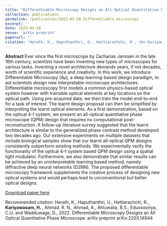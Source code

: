 ```yaml
---
title: "Differentiable Microscopy Designs an All Optical Quantitative Phase Microscope"
collection: publications
permalink: /publication/2022-03-28_differentiable_microscopy
excerpt: ''
date: 2022-03-28
venue: 'arXiv preprint'
paperurl: ''
citation: 'Herath, K., Haputhanthri, U., Hettiarachchi, R., <b> Kariyawasam, H. </b>, Ahmad. R. N., Ahmad, A., Ahluwalia, B.S., Edussooriya, C.U. and Wadduwage, D., 2022. Differentiable Microscopy Designs an All Optical Quantitative Phase Microscope. arXiv preprint arXiv:2203.14944'
---
```

<b> Abstract </b>
Ever since the first microscope by Zacharias Janssen in the late 16th century, scientists have been inventing new types of microscopes for various tasks. Inventing a novel architecture demands years, if not decades, worth of scientific experience and creativity. In this work, we introduce Differentiable Microscopy (∂μ), a deep learning-based design paradigm, to aid scientists design new interpretable microscope architectures. Differentiable microscopy first models a common physics-based optical system however with trainable optical elements at key locations on the optical path. Using pre-acquired data, we then train the model end-to-end for a task of interest. The learnt design proposal can then be simplified by interpreting the learnt optical elements. As a first demonstration, based on the optical 4-f system, we present an all-optical quantitative phase microscope (QPM) design that requires no computational post-reconstruction. A follow-up literature survey suggested that the learnt architecture is similar to the generalized phase contrast method developed two decades ago. Our extensive experiments on multiple datasets that include biological samples show that our learnt all-optical QPM designs consistently outperform existing methods. We experimentally verify the functionality of the optical 4-f system based QPM design using a spatial light modulator. Furthermore, we also demonstrate that similar results can be achieved by an uninterpretable learning based method, namely diffractive deep neural networks (D2NN). The proposed differentiable microscopy framework supplements the creative process of designing new optical systems and would perhaps lead to unconventional but better optical designs.

[Download paper here](https://arxiv.org/pdf/2203.14944.pdf)

Recommended citation: Herath, K., Haputhanthri, U., Hettiarachchi, R., <b> Kariyawasam, H. </b>, Ahmad. R. N., Ahmad, A., Ahluwalia, B.S., Edussooriya, C.U. and Wadduwage, D., 2022. Differentiable Microscopy Designs an All Optical Quantitative Phase Microscope. arXiv preprint arXiv:2203.14944
